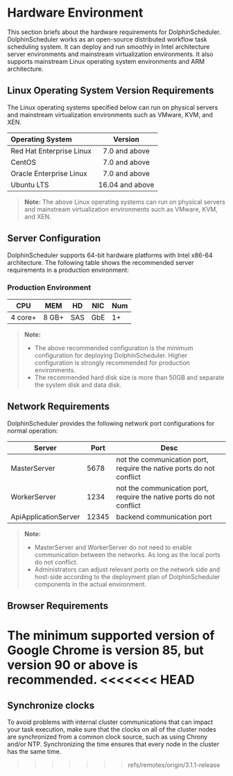 # Hardware Environment

This section briefs about the hardware requirements for DolphinScheduler. DolphinScheduler works as an open-source distributed workflow task scheduling system. It can deploy and run smoothly in Intel architecture server environments and mainstream virtualization environments. It also supports mainstream Linux operating system environments and ARM architecture.

## Linux Operating System Version Requirements

The Linux operating systems specified below can run on physical servers and mainstream virtualization environments such as VMware, KVM, and XEN.

| Operating System         |     Version     |
|:-------------------------|:---------------:|
| Red Hat Enterprise Linux |  7.0 and above  |
| CentOS                   |  7.0 and above  |
| Oracle Enterprise Linux  |  7.0 and above  |
| Ubuntu LTS               | 16.04 and above |

> **Note:**
> The above Linux operating systems can run on physical servers and mainstream virtualization environments such as VMware, KVM, and XEN.

## Server Configuration

DolphinScheduler supports 64-bit hardware platforms with Intel x86-64 architecture. The following table shows the recommended server requirements in a production environment:

### Production Environment

| **CPU** | **MEM** | **HD** | **NIC** | **Num** |
|---------|---------|--------|---------|---------|
| 4 core+ | 8 GB+   | SAS    | GbE     | 1+      |

> **Note:**
> - The above recommended configuration is the minimum configuration for deploying DolphinScheduler. Higher configuration is strongly recommended for production environments.
> - The recommended hard disk size is more than 50GB and separate the system disk and data disk.

## Network Requirements

DolphinScheduler provides the following network port configurations for normal operation:

|        Server        | Port  |                                 Desc                                 |
|----------------------|-------|----------------------------------------------------------------------|
| MasterServer         | 5678  | not the communication port, require the native ports do not conflict |
| WorkerServer         | 1234  | not the communication port, require the native ports do not conflict |
| ApiApplicationServer | 12345 | backend communication port                                           |

> **Note:**
> - MasterServer and WorkerServer do not need to enable communication between the networks. As long as the local ports do not conflict.
> - Administrators can adjust relevant ports on the network side and host-side according to the deployment plan of DolphinScheduler components in the actual environment.

## Browser Requirements

The minimum supported version of Google Chrome is version 85, but version 90 or above is recommended.
<<<<<<< HEAD
=======

## Synchronize clocks

To avoid problems with internal cluster communications that can impact your task execution, make sure that the clocks on all of the cluster nodes are synchronized from a common clock source, such as using Chrony and/or NTP. Synchronizing the time ensures that every node in the cluster has the same time.
>>>>>>> refs/remotes/origin/3.1.1-release
